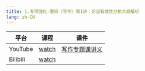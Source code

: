 ```yaml
---
title: 1.专项强化-管综（写作）第1讲：论证有效性分析大纲解析
lang: zh-CN
---
```


| 平台       | 课程                                                                                                                                    | 课件                                                                                                                                                                                                           |
|----------|---------------------------------------------------------------------------------------------------------------------------------------|--------------------------------------------------------------------------------------------------------------------------------------------------------------------------------------------------------------|
| YouTube  | [watch](https://www.youtube.com/watch?app=desktop&v=N4KkgaYTSfg&list=PLm0MFkgiW1JjlOKeAwjWIzLN34j_vVEKD&index=1&t=2s)                                                                                                                                  | [写作专题课讲义](../../public/write/%E5%86%99%E4%BD%9C-%E5%9F%BA%E7%A1%80%E5%BC%BA%E5%8C%96%E8%AF%BE/pdf/1.%E3%80%90%E4%B8%93%E9%A2%98%E8%AF%BE%E8%AE%B2%E4%B9%89%E3%80%91%E7%AE%A1%E7%BB%BC%E5%86%99%E4%BD%9C.pdf) |
| Bilibili | [watch](https://www.bilibili.com/video/BV1uRkKYUEqT?spm_id_from=333.788.videopod.sections&vd_source=752f1f454ebffd32e5dbe02742c48dab) |                                                                                                                                                                                                              |



